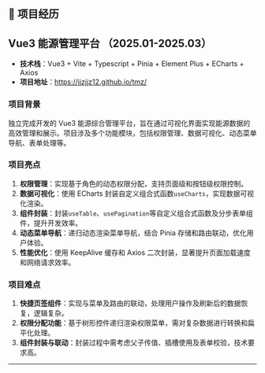 ## 🚀 项目经历

## Vue3 能源管理平台 （2025.01-2025.03）

- **技术栈**：Vue3 + Vite + Typescript + Pinia + Element Plus + ECharts + Axios
- **项目地址**：https://jjzjjz12.github.io/tmz/

### 项目背景

独立完成开发的 Vue3 能源综合管理平台，旨在通过可视化界面实现能源数据的高效管理和展示。项目涉及多个功能模块，包括权限管理、数据可视化、动态菜单导航、表单处理等。

### 项目亮点

1. **权限管理**：实现基于角色的动态权限分配，支持页面级和按钮级权限控制。
2. **数据可视化**：使用 ECharts 封装自定义组合式函数`useCharts`，实现数据可视化渲染。
3. **组件封装**：封装`useTable`、`usePagination`等自定义组合式函数及分步表单组件，提升开发效率。
4. **动态菜单导航**：递归动态渲染菜单导航，结合 Pinia 存储和路由联动，优化用户体验。
5. **性能优化**：使用 KeepAlive 缓存和 Axios 二次封装，显著提升页面加载速度和网络请求效率。

### 项目难点

1. **快捷页签组件**：实现与菜单及路由的联动，处理用户操作及刷新后的数据恢复，逻辑复杂。
2. **权限分配功能**：基于树形控件递归渲染权限菜单，需对复杂数据进行转换和扁平化处理。
3. **组件封装与联动**：封装过程中需考虑父子传值、插槽使用及表单校验，技术要求高。

---
